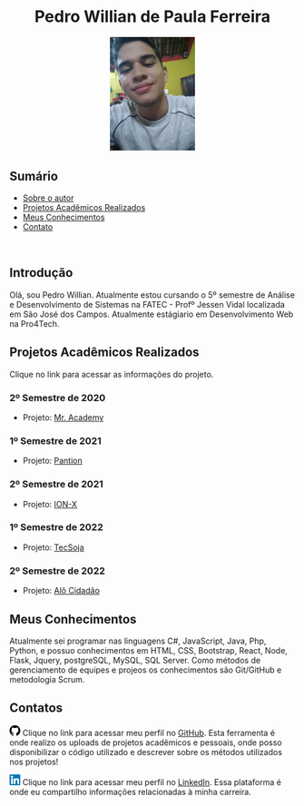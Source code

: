 <h1 align="center">Pedro Willian de Paula Ferreira</h1>

<p align="center">
  <img src="./docs/img/profile.jpeg" width="150px; alig" alt="Foto Perfil"/><br>
</p>


## Sumário

* [Sobre o autor](#introdução)
* [Projetos Acadêmicos Realizados](#projetos-acadêmicos-realizados)
* [Meus Conhecimentos](#meus-conhecimentos)
* [Contato](#contatos)

<br/>

## Introdução
Olá, sou Pedro Willian. Atualmente estou cursando o 5º semestre de Análise e Desenvolvimento de Sistemas na FATEC - Profº Jessen Vidal localizada em São José dos Campos. Atualmente estágiario em Desenvolvimento Web na Pro4Tech.

## Projetos Acadêmicos Realizados
Clique no link para acessar as informações do projeto.

### 2º Semestre de 2020
* Projeto: [Mr. Academy](https://github.com/pedrowil12/TG-Portfolio/tree/main/projetos/MrAcademy)


### 1º Semestre de 2021
*  Projeto: [Pantion](https://github.com/pedrowil12/TG-Portfolio/tree/main/projetos/Pantion)


### 2º Semestre de 2021
* Projeto: [ION-X](https://github.com/pedrowil12/TG-Portfolio/tree/main/projetos/Ionx)


### 1º Semestre de 2022
* Projeto: [TecSoja](https://github.com/pedrowil12/TG-Portfolio/tree/main/projetos/TecSoja)


### 2º Semestre de 2022
* Projeto: [Alô Cidadão](https://github.com/pedrowil12/TG-Portfolio/tree/main/projetos/AloCidadao)


## Meus Conhecimentos
Atualmente sei programar nas linguagens C#, JavaScript, Java, Php, Python, e possuo conhecimentos em HTML, CSS, Bootstrap, React, Node, Flask, Jquery, postgreSQL, MySQL, SQL Server. Como métodos de gerenciamento de equipes e projeos os conhecimentos são Git/GitHub e metodologia Scrum.

## **Contatos**
<img src="./docs/img/github-icon.png"  width="19" height="19"> Clique no link para acessar meu perfil no [GitHub](https://github.com/pedrowil12). Esta ferramenta é onde realizo os uploads de projetos acadêmicos e pessoais, onde posso disponibilizar o código utilizado e descrever sobre os métodos utilizados nos projetos! <br/>

 <img src="./docs/img/linkedin-icon.png"  width="19" height="19"> Clique no link para acessar meu perfil no [LinkedIn](https://www.linkedin.com/in/pedro-ferreira-6a8417190/). Essa plataforma é onde eu compartilho informações relacionadas à minha carreira.
